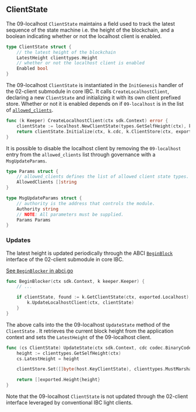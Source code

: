 <!--
order: 2
-->

## ClientState

The 09-localhost `ClientState` maintains a field used to track the latest sequence of the state machine i.e. the height of the blockchain,
and a boolean indicating whether or not the localhost client is enabled.

```go
type ClientState struct {
    // the latest height of the blockchain
    LatestHeight clienttypes.Height
    // whether or not the localhost client is enabled 
    Enabled bool
}
```

The 09-localhost `ClientState` is instantiated in the `InitGenesis` handler of the 02-client submodule in core IBC.
It calls `CreateLocalhostClient`, declaring a new `ClientState` and initializing it with its own client prefixed store.
Whether or not it is enabled depends on if `09-localhost` is in the list of [`allowed_clients`](https://github.com/cosmos/ibc-go/blob/v7.0.0-rc0/proto/ibc/core/client/v1/client.proto#L102).

```go
func (k Keeper) CreateLocalhostClient(ctx sdk.Context) error {
    clientState := localhost.NewClientState(types.GetSelfHeight(ctx), k.GetParams(ctx).IsAllowedClient(exported.Localhost))
    return clientState.Initialize(ctx, k.cdc, k.ClientStore(ctx, exported.Localhost), nil)
}
```

It is possible to disable the localhost client by removing the `09-localhost` entry from the `allowed_clients` list through governance
with a `MsgUpdateParams`.

```go
type Params struct {
    // allowed_clients defines the list of allowed client state types.
    AllowedClients []string
}

type MsgUpdateParams struct {
    // authority is the address that controls the module.
    Authority string
    // NOTE: All parameters must be supplied.
    Params Params
}
```

### Updates

The latest height is updated periodically through the ABCI [`BeginBlock`](https://docs.cosmos.network/v0.47/building-modules/beginblock-endblock) interface of the 02-client submodule in core IBC.

[See `BeginBlocker` in abci.go](https://github.com/cosmos/ibc-go/blob/09-localhost/modules/core/02-client/abci.go#L12)

```go
func BeginBlocker(ctx sdk.Context, k keeper.Keeper) {
	// ...

	if clientState, found := k.GetClientState(ctx, exported.Localhost); found {
		k.UpdateLocalhostClient(ctx, clientState)
	}
}
```

The above calls into the the 09-localhost `UpdateState` method of the `ClientState` .
It retrieves the current block height from the application context and sets the `LatestHeight` of the 09-localhost client.

```go
func (cs ClientState) UpdateState(ctx sdk.Context, cdc codec.BinaryCodec, clientStore sdk.KVStore, clientMsg exported.ClientMessage) []exported.Height {
	height := clienttypes.GetSelfHeight(ctx)
	cs.LatestHeight = height

	clientStore.Set([]byte(host.KeyClientState), clienttypes.MustMarshalClientState(cdc, &cs))

	return []exported.Height{height}
}
```

Note that the 09-localhost `ClientState` is not updated through the 02-client interface leveraged by conventional IBC light clients.
